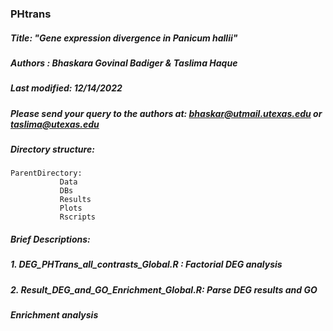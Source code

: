 ### PHtrans

##### Title: "Gene expression divergence in *Panicum hallii*"


##### Authors : Bhaskara Govinal Badiger & Taslima Haque                                                                                                 
##### Last modified: 12/14/2022                                                                                        
##### Please send your query to the authors at: bhaskar@utmail.utexas.edu or taslima@utexas.edu

##### Directory structure:
```
ParentDirectory:
           Data
           DBs
           Results
           Plots
           Rscripts
```
##### Brief Descriptions:
##### 1. DEG_PHTrans_all_contrasts_Global.R : Factorial DEG analysis
##### 2. Result_DEG_and_GO_Enrichment_Global.R: Parse DEG results and GO
#####    Enrichment analysis
#####
